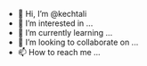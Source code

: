 - 👋 Hi, I’m @kechtali
- 👀 I’m interested in ...
- 🌱 I’m currently learning ...
- 💞️ I’m looking to collaborate on ...
- 📫 How to reach me ...

<!---
kechtali/kechtali is a ✨ special ✨ repository because its `README.md` (this file) appears on your GitHub profile.
You can click the Preview link to take a look at your changes.
--->
